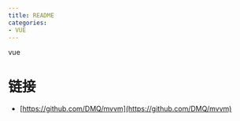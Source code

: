```yaml
---
title: README
categories: 
- VUE
---
```


vue 



# 链接
- [https://github.com/DMQ/mvvm](https://github.com/DMQ/mvvm)